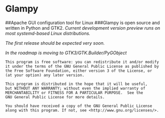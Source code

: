 # Glampy
##Apache GUI configuration tool for Linux
###Glampy is open source and written in Python and GTK2.
_Current development version preview runs on most systemd-based Linux distributions._

_The first release should be expected very soon._

_In the roadmap is moving to GTK3/GTK.Builder/PyGObject_

    This program is free software: you can redistribute it and/or modify
    it under the terms of the GNU General Public License as published by
    the Free Software Foundation, either version 3 of the License, or
    (at your option) any later version.

    This program is distributed in the hope that it will be useful,
    but WITHOUT ANY WARRANTY; without even the implied warranty of
    MERCHANTABILITY or FITNESS FOR A PARTICULAR PURPOSE.  See the
    GNU General Public License for more details.

    You should have received a copy of the GNU General Public License
    along with this program. If not, see <http://www.gnu.org/licenses/>.

